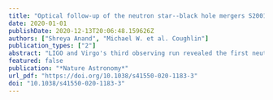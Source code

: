 ```yaml
---
title: "Optical follow-up of the neutron star--black hole mergers S200105ae and S200115j"
date: 2020-01-01
publishDate: 2020-12-13T20:06:48.159626Z
authors: ["Shreya Anand", "Michael W. et al. Coughlin"]
publication_types: ["2"]
abstract: "LIGO and Virgo's third observing run revealed the first neutron star--black hole (NSBH) merger candidates in gravitational waves. These events are predicted to synthesize r-process elements1,2 creating optical/near-infrared `kilonova'emission. The joint gravitational wave and electromagnetic detection of an NSBH merger could be used to constrain the equation of state of dense nuclear matter3, and independently measure the local expansion rate of the Universe4. Here, we present the optical follow-up and analysis of two of the only three high-significance NSBH merger candidates detected to date, S200105ae and S200115j, with the Zwicky Transient Facility5. The Zwicky Transient Facility observed ̃48% of S200105ae and ̃22% of S200115j's localization probabilities, with observations sensitive to kilonovae brighter than −17.5 mag fading at 0.5 mag d−1 in the g- and r-bands; extensive searches and systematic follow-up of candidates did not yield a viable counterpart. We present state-of-the-art kilonova models tailored to NSBH systems that place constraints on the ejecta properties of these NSBH mergers. We show that with observed depths of apparent magnitude ~2̃2 mag, attainable in metre-class, wide-field-of-view survey instruments, strong constraints on ejecta mass are possible, with the potential to rule out low mass ratios, high black hole spins and large neutron star radii."
featured: false
publication: "*Nature Astronomy*"
url_pdf: "https://doi.org/10.1038/s41550-020-1183-3"
doi: "10.1038/s41550-020-1183-3"
---
```


